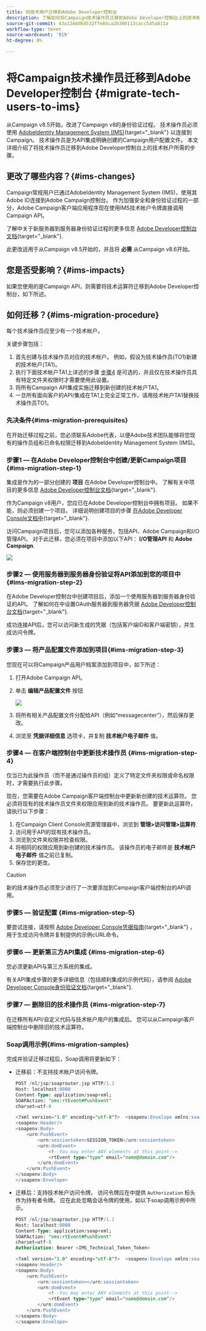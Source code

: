 ```yaml
---
title: 将技术用户迁移到Adobe Developer控制台
description: 了解如何将Campaign技术操作员迁移到Adobe Developer控制台上的技术帐户
source-git-commit: 43a124dd64532ffe84ca2b300113cacc545a811a
workflow-type: tm+mt
source-wordcount: '919'
ht-degree: 0%

---
```


# 将Campaign技术操作员迁移到Adobe Developer控制台 {#migrate-tech-users-to-ims}

从Campaign v8.5开始，改进了Campaign v8的身份验证过程。 技术操作员必须使用 [AdobeIdentity Management System (IMS)](https://helpx.adobe.com/enterprise/using/identity.html){target="_blank"} 以连接到Campaign。 技术操作员是为API集成明确创建的Campaign用户配置文件。 本文详细介绍了将技术操作员迁移到Adobe Developer控制台上的技术帐户所需的步骤。

## 更改了哪些内容？{#ims-changes}

Campaign常规用户已通过AdobeIdentity Management System (IMS)，使用其Adobe ID连接到Adobe Campaign控制台。 作为加强安全和身份验证过程的一部分，Adobe Campaign客户端应用程序现在使用IMS技术帐户令牌直接调用Campaign API。

了解中关于新服务器到服务器身份验证过程的更多信息 [Adobe Developer控制台文档](https://developer.adobe.com/developer-console/docs/guides/authentication/ServerToServerAuthentication/){target="_blank"}.

此更改适用于从Campaign v8.5开始的，并且将 **必需** 从Campaign v8.6开始。


## 您是否受影响？{#ims-impacts}

如果您使用的是Campaign API，则需要将技术运算符迁移到Adobe Developer控制台，如下所述。

## 如何迁移？{#ims-migration-procedure}

每个技术操作员应至少有一个技术帐户。

关键步骤包括：

1. 首先创建与技术操作员对应的技术帐户。 例如，假设为技术操作员(TO1)新建的技术帐户(TA1)。
1. 执行下面技术帐户TA1上详述的步骤
   [步骤4](#ims-migration-step-4) 是可选的，并且仅在技术操作员具有特定文件夹权限时才需要使用此设置。
1. 将所有Campaign API集成实施迁移到新创建的技术帐户TA1。
1. 一旦所有面向客户的API/集成在TA1上完全正常工作，请用技术帐户TA1替换技术操作员TO1。

### 先决条件{#ims-migration-prerequisites}

在开始迁移过程之前，您必须联系Adobe代表，以便Adobe技术团队能够将您现有的操作员组和已命名权限迁移到AdobeIdentity Management System (IMS)。

### 步骤1 — 在Adobe Developer控制台中创建/更新Campaign项目{#ims-migration-step-1}

集成是作为的一部分创建的 **项目** 在Adobe Developer控制台中。 了解有关中项目的更多信息 [Adobe Developer控制台文档](https://developer.adobe.com/developer-console/docs/guides/projects/){target="_blank"}.

作为Campaign v8用户，您应已在Adobe Developer控制台中拥有项目。 如果不能，则必须创建一个项目。 详细说明创建项目的步骤 [在Adobe Developer Console文档中](https://developer.adobe.com/developer-console/docs/guides/getting-started/){target="_blank"}.

访问Campaign项目后，您可以添加各种服务，包括API、Adobe Campaign和I/O管理API。 对于此迁移，您必须在项目中添加以下API： **I/O管理API** 和 **Adobe Campaign**.

![](assets/do-not-localize/ims-products-and-services.png)


### 步骤2 — 使用服务器到服务器身份验证将API添加到您的项目中{#ims-migration-step-2}

在Adobe Developer控制台中创建项目后，添加一个使用服务器到服务器身份验证的API。 了解如何在中设置OAuth服务器到服务器凭据 [Adobe Developer控制台文档](https://developer.adobe.com/developer-console/docs/guides/authentication/ServerToServerAuthentication/implementation/){target="_blank"}.

成功连接API后，您可以访问新生成的凭据（包括客户端ID和客户端密钥），并生成访问令牌。

### 步骤3 — 将产品配置文件添加到项目{#ims-migration-step-3}

您现在可以将Campaign产品用户档案添加到项目中，如下所述：

1. 打开Adobe Campaign API。
1. 单击 **编辑产品配置文件** 按钮

   ![](assets/do-not-localize/ims-edit-api.png)

1. 将所有相关产品配置文件分配给API（例如“messagecenter”），然后保存更改。
1. 浏览至 **凭据详细信息** 选项卡，并复制 **技术帐户电子邮件** 值。

### 步骤4 — 在客户端控制台中更新技术操作员 {#ims-migration-step-4}

仅当已为此操作员（而不是通过操作员的组）定义了特定文件夹权限或命名权限时，才需要执行此步骤。

现在，您需要在Adobe Campaign客户端控制台中更新新创建的技术运算符。 您必须将现有的技术操作员文件夹权限应用到新的技术操作员。
要更新此运算符，请执行以下步骤：

1. 在Campaign Client Console资源管理器中，浏览到 **管理>访问管理>运算符**.
1. 访问用于API的现有技术操作员。
1. 浏览到文件夹权限并检查权限。
1. 将相同的权限应用到新创建的技术操作员。 该操作员的电子邮件是 **技术帐户电子邮件** 值之前已复制。
1. 保存您的更改。


>[!CAUTION]
>
>新的技术操作员必须至少进行了一次要添加到Campaign客户端控制台的API调用。
>

<!--

>[!CAUTION]
>
>After updating the authentication type for the technical operator, all API integrations with this technical operator will stop working. You must [update your API integrations](#ims-migration-step-6). 

To update the technical operator authentication mode to IMS, follow these steps:

1. From Campaign Client Console explorer, browse to the **Administration > Access Management > Operators**.
1. Edit the existing technical operator used for APIs.
1. Replace the **Name (login)** of this technical operator by the technical account email retrieved earlier.
1. Browse to the **Edit** button on the top left beside **File**, and select **Edit the XML source**.
1. Update the authentication mode to `ims`, as follows:

    ```javascript
    <operator 
    ...
        <access authenticationType="ims" ...
        ...
        </access>
    ...
    </operator>
    ```

1. Save your changes.

You can also update the technical operator programmatically, using SQL scripts or Campaign APIs. These modes help you automate the steps which update operator's name with associated Technical account email address and/or authentication type. 

* Use the following **SQL Script** to replace operator's name with associated email:

    ```sql
    UPDATE xtkoperator
    SET sauthenticationtype = 'ims',
            sname = '{email}'
    WHERE sname = '{name}' AND itype = 0;
    ```

* Use the following `queryDef.ExecuteQuery` **Campaign API** to fetch id of an operator for given technical operator:

    ```javascript
    <?xml version="1.0" encoding="utf-8"?>
    <soap:Envelope xmlns:soap="http://schemas.xmlsoap.org/soap/envelope/">
        <soap:Body>
            <ExecuteQuery xmlns="urn:xtk:queryDef">
                <sessiontoken>{session_token}</sessiontoken>
                <entity>
                    <queryDef schema="xtk:operator" operation="select">
                        <select>
                            <node expr="@id"/>
                        </select>
                        <where>
                            <condition expr="@name='{name}'"/>
                            <condition expr="@type=0"/>
                        </where>
                    </queryDef>
                </entity>
            </ExecuteQuery>
        </soap:Body>
    </soap:Envelope>
    ```

* Use the following `session.Write` **Campaign API** to update name with given technical account email address:

    ```javascript
    <?xml version="1.0" encoding="utf-8"?>
    <soap:Envelope xmlns:soap="http://schemas.xmlsoap.org/soap/envelope/">
        <soap:Body>
            <Write xmlns="urn:xtk:session">
                <sessiontoken>{session_token}</sessiontoken>
                <domDoc xsi:type='ns:Element' SOAP-ENV:encodingStyle='http://xml.apache.org/xml-soap/literalxml'>
                    <operator _operation="update" id="{id}" name="{email}" xtkschema="xtk:operator">
                        <access authenticationType="ims" />
                    </operator>
                </domDoc>
            </Write>
        </soap:Body>
    </soap:Envelope>
    ```
-->

### 步骤5 — 验证配置 {#ims-migration-step-5}

要尝试连接，请按照 [Adobe Developer Console凭据指南](https://developer.adobe.com/developer-console/docs/guides/authentication/ServerToServerAuthentication/implementation/#generate-access-tokens){target="_blank"} ，用于生成访问令牌并复制提供的示例cURL命令。


### 步骤6 — 更新第三方API集成 {#ims-migration-step-6}

您必须更新API与第三方系统的集成。

有关API集成步骤的更多详细信息（包括顺利集成的示例代码），请参阅 [Adobe Developer Console身份验证文档](https://developer.adobe.com/developer-console/docs/guides/authentication/ServerToServerAuthentication/){target="_blank"}.


### 步骤7 — 删除旧的技术操作员 {#ims-migration-step-7}


在迁移所有API/自定义代码与技术帐户用户的集成后。 您可以从Campaign客户端控制台中删除旧的技术运算符。

### Soap调用示例{#ims-migration-samples}

完成并验证迁移过程后，Soap调用将更新如下：

* 迁移前：不支持技术帐户访问令牌。

  ```sql
  POST /nl/jsp/soaprouter.jsp HTTP/1.1
  Host: localhost:8080
  Content-Type: application/soap+xml;
  SOAPAction: "nms:rtEvent#PushEvent"
  charset=utf-8
  
  <?xml version="1.0" encoding="utf-8"?>  <soapenv:Envelope xmlns:soapenv="http://schemas.xmlsoap.org/soap/envelope/" xmlns:urn="urn:nms:rtEvent">
  <soapenv:Header/>
  <soapenv:Body>
      <urn:PushEvent>
          <urn:sessiontoken>SESSION_TOKEN</urn:sessiontoken>
          <urn:domEvent>
              <!--You may enter ANY elements at this point-->
              <rtEvent type="type" email="name@domain.com"/>
          </urn:domEvent>
      </urn:PushEvent>
  </soapenv:Body>
  </soapenv:Envelope>
  ```

* 迁移后：支持技术帐户访问令牌。 访问令牌应在中提供 `Authorization` 标头作为持有者令牌。 应在此处忽略会话令牌的使用，如以下soap调用示例中所示。

  ```sql
  POST /nl/jsp/soaprouter.jsp HTTP/1.1
  Host: localhost:8080
  Content-Type: application/soap+xml;
  SOAPAction: "nms:rtEvent#PushEvent"
  charset=utf-8
  Authorization: Bearer <IMS_Technical_Token_Token>
  
  <?xml version="1.0" encoding="utf-8"?>  <soapenv:Envelope xmlns:soapenv="http://schemas.xmlsoap.org/soap/envelope/" xmlns:urn="urn:nms:rtEvent">
  <soapenv:Header/>
  <soapenv:Body>
      <urn:PushEvent>
          <urn:sessiontoken></urn:sessiontoken>
          <urn:domEvent>
              <!--You may enter ANY elements at this point-->
              <rtEvent type="type" email="name@domain.com"/>
          </urn:domEvent>
      </urn:PushEvent>
  </soapenv:Body>
  </soapenv:Envelope>
  ```
